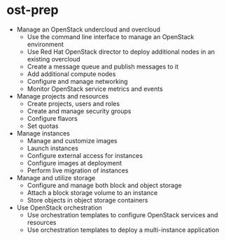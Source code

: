 # ost-prep


- Manage an OpenStack undercloud and overcloud
    - Use the command line interface to manage an OpenStack environment
    - Use Red Hat OpenStack director to deploy additional nodes in an existing overcloud
    - Create a message queue and publish messages to it
    - Add additional compute nodes
    - Configure and manage networking
    - Monitor OpenStack service metrics and events
- Manage projects and resources
    - Create projects, users and roles
    - Create and manage security groups
    - Configure flavors
    - Set quotas
- Manage instances
    - Manage and customize images
    - Launch instances
    - Configure external access for instances
    - Configure images at deployment
    - Perform live migration of instances
- Manage and utilize storage
    - Configure and manage both block and object storage
    - Attach a block storage volume to an instance
    - Store objects in object storage containers
- Use OpenStack orchestration
    - Use orchestration templates to configure OpenStack services and resources
    - Use orchestration templates to deploy a multi-instance application
